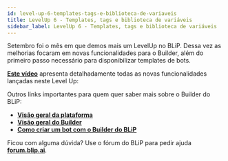 ```yaml
---
id: level-up-6-templates-tags-e-biblioteca-de-variaveis
title: LevelUp 6 - Templates, tags e biblioteca de variáveis
sidebar_label: LevelUp 6 - Templates, tags e biblioteca de variáveis
---
```


Setembro foi o mês em que demos mais um LevelUp no BLiP. Dessa vez as melhorias focaram em novas funcionalidades para o Builder, além do primeiro passo necessário para disponibilizar templates de bots.

[**Este vídeo**](https://www.facebook.com/blip.messaging/videos/269522040561762/) apresenta detalhadamente todas as novas funcionalidades lançadas neste Level Up:

Outros links importantes para quem quer saber mais sobre o Builder do BLiP:

* [**Visão geral da plataforma**](concepts/getting-started/gs-visao-geral-da-plataforma.md)
* [**Visão geral do Builder**](concepts/getting-started/gs-visao-geral-do-builder.md)
* [**Como criar um bot com o Builder do BLiP**](concepts/getting-started/gs-como-criar-um-bot-com-builder.md)

Ficou com alguma dúvida? Use o fórum do BLiP para pedir ajuda [**forum.blip.ai**](https://forum.blip.ai/).